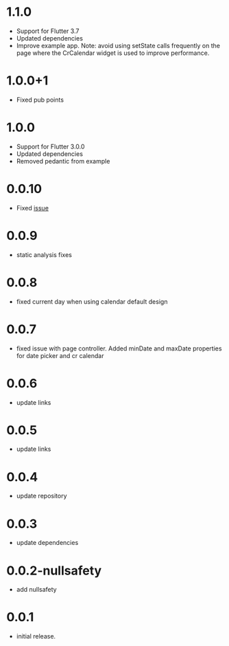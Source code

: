 # 1.1.0

- Support for Flutter 3.7
- Updated dependencies
- Improve example app. Note: avoid using setState calls frequently on the page where the CrCalendar
  widget is used to improve performance.

# 1.0.0+1

- Fixed pub points

# 1.0.0

- Support for Flutter 3.0.0
- Updated dependencies
- Removed pedantic from example

# 0.0.10

- Fixed [issue](https://github.com/Cleveroad/cr_calendar/issues/7)

# 0.0.9

- static analysis fixes

# 0.0.8

- fixed current day when using calendar default design

# 0.0.7

- fixed issue with page controller. Added minDate and maxDate properties for date picker and cr
  calendar

# 0.0.6

- update links

# 0.0.5

- update links

# 0.0.4

- update repository

# 0.0.3

- update dependencies

# 0.0.2-nullsafety

- add nullsafety

# 0.0.1

- initial release.













